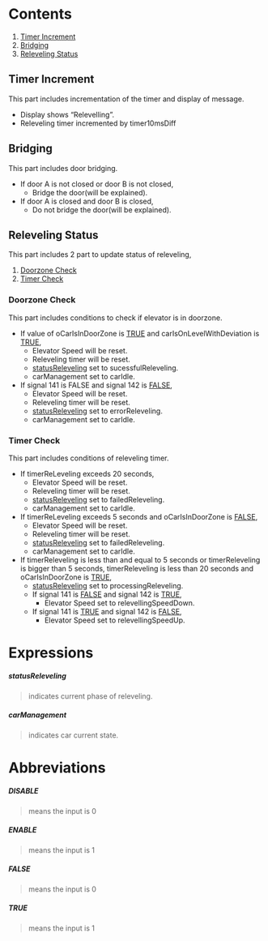 # Contents

1. [Timer Increment](#timer-increment)
2. [Bridging](#bridging)
3. [Releveling Status](#releveling-status)

## Timer Increment
This part includes incrementation of the timer and display of message.

- Display shows “Relevelling”.
- Releveling timer incremented by timer10msDiff

## Bridging
This part includes door bridging.

- If door A is not closed or door B is not closed,
  - Bridge the door(will be explained).
- If door A is closed and door B is closed,
  - Do not bridge the door(will be explained).

## Releveling Status
This part includes 2 part to update status of releveling,

1. [Doorzone Check](#doorzone-check)
2. [Timer Check](#timer-check)

### Doorzone Check
This part includes conditions to check if elevator is in doorzone.

- If value of oCarIsInDoorZone is [TRUE](#true) and carIsOnLevelWithDeviation is [TRUE](#true),
  - Elevator Speed will be reset.
  - Releveling timer will be reset.
  - [statusReleveling](#statusreleveling-) set to sucessfulReleveling.
  - carManagement set to carIdle.
- If signal 141 is FALSE and signal 142 is [FALSE](#false),
  - Elevator Speed will be reset.
  - Releveling timer will be reset.
  - [statusReleveling](#statusreleveling-) set to errorReleveling.
  - carManagement set to carIdle.

### Timer Check
This part includes conditions of releveling timer.

- If timerReLeveling exceeds 20 seconds,
  - Elevator Speed will be reset.
  - Releveling timer will be reset.
  - [statusReleveling](#statusreleveling-) set to failedReleveling.
  - carManagement set to carIdle.
- If timerReLeveling exceeds 5 seconds and oCarIsInDoorZone is [FALSE](#false),
  - Elevator Speed will be reset.
  - Releveling timer will be reset.
  - [statusReleveling](#statusreleveling-) set to failedReleveling.
  - carManagement set to carIdle.
- If timerReleveling is less than and equal to 5 seconds or timerReleveling is bigger than 5 seconds, timerReleveling is less than 20 seconds and oCarIsInDoorZone is [TRUE](#true),
  - [statusReleveling](#statusreleveling-) set to processingReleveling.
  - If signal 141 is [FALSE](#false) and signal 142 is [TRUE](#true),
    - Elevator Speed set to relevellingSpeedDown.
  - If signal 141 is [TRUE](#true) and signal 142 is [FALSE](#false),
    - Elevator Speed set to relevellingSpeedUp.

# Expressions

 ##### **statusReleveling**
 > indicates current phase of releveling.
 ##### **carManagement**
 > indicates car current state.

# Abbreviations

 ##### **DISABLE** 
 > means the input is 0
 ##### **ENABLE**
 > means the input is 1
 ##### **FALSE** 
 > means the input is 0
 ##### **TRUE**
 > means the input is 1

